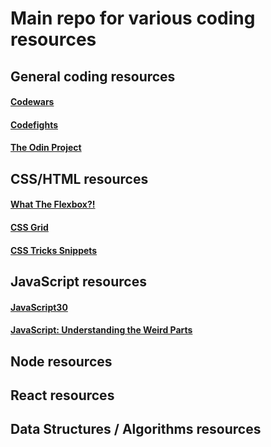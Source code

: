 # Main repo for various coding resources
## General coding resources
#### [Codewars](https://www.codewars.com/)
#### [Codefights](https://codefights.com/)
#### [The Odin Project](https://www.theodinproject.com)
## CSS/HTML resources
#### [What The Flexbox?!](https://flexbox.io/)
#### [CSS Grid](https://cssgrid.io/)
#### [CSS Tricks Snippets](https://css-tricks.com/snippets/)
## JavaScript resources
#### [JavaScript30](http://javascript30.com/)
#### [JavaScript: Understanding the Weird Parts](https://www.youtube.com/watch?v=Bv_5Zv5c-Ts)
## Node resources
## React resources
## Data Structures / Algorithms resources
